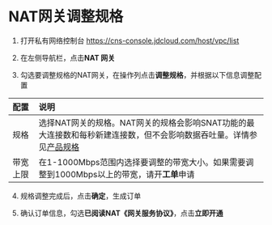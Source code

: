 # NAT网关调整规格
1. 打开私有网络控制台 https://cns-console.jdcloud.com/host/vpc/list

2. 在左侧导航栏，点击**NAT 网关**

3. 勾选要调整规格的NAT网关，在操作列点击**调整规格**，并根据以下信息调整配置

| 配置 | 说明 
| :- | :- |
| 规格 |	选择NAT网关的规格。NAT网关的规格会影响SNAT功能的最大连接数和每秒新建连接数，但不会影响数据吞吐量。详情参见[产品规格](../../Introduction/Specifications.md) |
| 带宽上限 | 在1-1000Mbps范围内选择要调整的带宽大小。如果需要调整到1000Mbps以上的带宽，请开**工单**申请 |

4. 规格调整完成后，点击**确定**，生成订单

5. 确认订单信息，勾选**已阅读NAT《网关服务协议》**，点击**立即开通**
